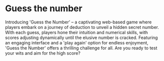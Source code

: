 # Guess the number

Introducing 'Guess the Number' – a captivating web-based game where players embark on a journey of deduction to unveil a hidden secret number. With each guess, players hone their intuition and numerical skills, with scores adjusting dynamically until the elusive number is cracked. Featuring an engaging interface and a 'play again' option for endless enjoyment, 'Guess the Number' offers a thrilling challenge for all. Are you ready to test your wits and aim for the high score?
